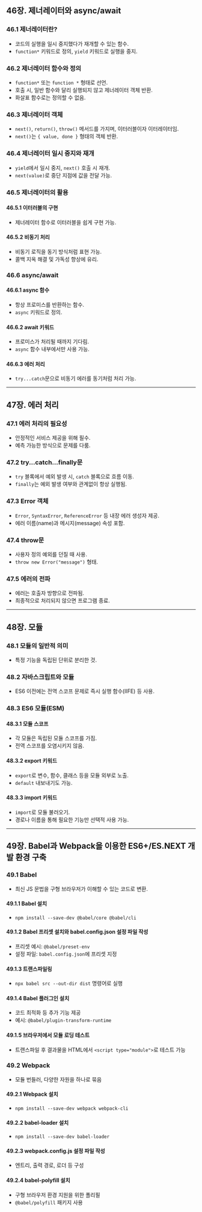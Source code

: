 ## 46장. 제너레이터와 async/await

### 46.1 제너레이터란?

* 코드의 실행을 일시 중지했다가 재개할 수 있는 함수.
* `function*` 키워드로 정의, `yield` 키워드로 실행을 중지.

### 46.2 제너레이터 함수와 정의

* `function*` 또는 `function *` 형태로 선언.
* 호출 시, 일반 함수와 달리 실행되지 않고 제너레이터 객체 반환.
* 화살표 함수로는 정의할 수 없음.

### 46.3 제너레이터 객체

* `next()`, `return()`, `throw()` 메서드를 가지며, 이터러블이자 이터레이터임.
* `next()`는 `{ value, done }` 형태의 객체 반환.

### 46.4 제너레이터 일시 중지와 재개

* `yield`에서 일시 중지, `next()` 호출 시 재개.
* `next(value)`로 중단 지점에 값을 전달 가능.

### 46.5 제너레이터의 활용

#### 46.5.1 이터러블의 구현

* 제너레이터 함수로 이터러블을 쉽게 구현 가능.

#### 46.5.2 비동기 처리

* 비동기 로직을 동기 방식처럼 표현 가능.
* 콜백 지옥 해결 및 가독성 향상에 유리.

### 46.6 async/await

#### 46.6.1 async 함수

* 항상 프로미스를 반환하는 함수.
* `async` 키워드로 정의.

#### 46.6.2 await 키워드

* 프로미스가 처리될 때까지 기다림.
* `async` 함수 내부에서만 사용 가능.

#### 46.6.3 에러 처리

* `try...catch`문으로 비동기 에러를 동기처럼 처리 가능.

---

## 47장. 에러 처리

### 47.1 에러 처리의 필요성

* 안정적인 서비스 제공을 위해 필수.
* 예측 가능한 방식으로 문제를 다룸.

### 47.2 try...catch...finally문

* `try` 블록에서 예외 발생 시, `catch` 블록으로 흐름 이동.
* `finally`는 예외 발생 여부와 관계없이 항상 실행됨.

### 47.3 Error 객체

* `Error`, `SyntaxError`, `ReferenceError` 등 내장 에러 생성자 제공.
* 에러 이름(name)과 메시지(message) 속성 포함.

### 47.4 throw문

* 사용자 정의 예외를 던질 때 사용.
* `throw new Error("message")` 형태.

### 47.5 에러의 전파

* 에러는 호출자 방향으로 전파됨.
* 최종적으로 처리되지 않으면 프로그램 종료.

---

## 48장. 모듈

### 48.1 모듈의 일반적 의미

* 특정 기능을 독립된 단위로 분리한 것.

### 48.2 자바스크립트와 모듈

* ES6 이전에는 전역 스코프 문제로 즉시 실행 함수(IIFE) 등 사용.

### 48.3 ES6 모듈(ESM)

#### 48.3.1 모듈 스코프

* 각 모듈은 독립된 모듈 스코프를 가짐.
* 전역 스코프를 오염시키지 않음.

#### 48.3.2 export 키워드

* `export`로 변수, 함수, 클래스 등을 모듈 외부로 노출.
* `default` 내보내기도 가능.

#### 48.3.3 import 키워드

* `import`로 모듈 불러오기.
* 경로나 이름을 통해 필요한 기능만 선택적 사용 가능.

---

## 49장. Babel과 Webpack을 이용한 ES6+/ES.NEXT 개발 환경 구축

### 49.1 Babel

* 최신 JS 문법을 구형 브라우저가 이해할 수 있는 코드로 변환.

#### 49.1.1 Babel 설치

* `npm install --save-dev @babel/core @babel/cli`

#### 49.1.2 Babel 프리셋 설치와 babel.config.json 설정 파일 작성

* 프리셋 예시: `@babel/preset-env`
* 설정 파일: `babel.config.json`에 프리셋 지정

#### 49.1.3 트랜스파일링

* `npx babel src --out-dir dist` 명령어로 실행

#### 49.1.4 Babel 플러그인 설치

* 코드 최적화 등 추가 기능 제공
* 예시: `@babel/plugin-transform-runtime`

#### 49.1.5 브라우저에서 모듈 로딩 테스트

* 트랜스파일 후 결과물을 HTML에서 `<script type="module">`로 테스트 가능

### 49.2 Webpack

* 모듈 번들러, 다양한 자원을 하나로 묶음

#### 49.2.1 Webpack 설치

* `npm install --save-dev webpack webpack-cli`

#### 49.2.2 babel-loader 설치

* `npm install --save-dev babel-loader`

#### 49.2.3 webpack.config.js 설정 파일 작성

* 엔트리, 출력 경로, 로더 등 구성

#### 49.2.4 babel-polyfill 설치

* 구형 브라우저 환경 지원을 위한 폴리필
* `@babel/polyfill` 패키지 사용
